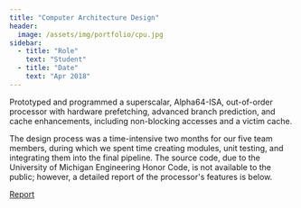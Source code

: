 ```yaml
---
title: "Computer Architecture Design"
header:
  image: /assets/img/portfolio/cpu.jpg
sidebar:
  - title: "Role"
    text: "Student"
  - title: "Date"
    text: "Apr 2018"
---
```


Prototyped and programmed a superscalar, Alpha64-ISA, out-of-order processor
with hardware prefetching, advanced branch prediction, and cache enhancements,
including non-blocking accesses and a victim cache.

The design process was a time-intensive two months for our five team members,
during which we spent time creating modules, unit testing, and integrating them
into the final pipeline. The source code, due to the University of Michigan
Engineering Honor Code, is not available to the public; however, a detailed
report of the processor's features is below.

<a class="btn btn--primary" target="_blank" href="https://drive.google.com/file/d/1OQVCtz9N7lD_LYhUPrcOAjIwjPcndfrq/view?usp=sharing">Report</a>
